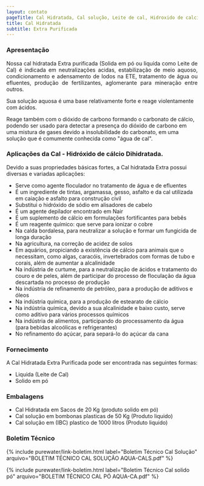 ```yaml
---
layout: contato
pageTitle: Cal Hidratada, Cal solução, Leite de cal, Hidroxido de calcio, cal pó, cal para tratamento de água, cal para tratamento de efluentes
title: Cal Hidratada
subtitle: Extra Purificada
---
```


### Apresentação
<p align="justify">Nossa cal hidratada Extra purificada (Solida em pó ou liquída como Leite de Cal) é indicada em neutralizações acidas, estabilização de meio aquoso, condicionamento e adensamento de lodos na ETE, tratamento de água ou efluentes, produção de fertilizantes, aglomerante para mineração entre outros.

Sua solução aquosa é uma base relativamente forte e reage violentamente com ácidos.

Reage também com o dióxido de carbono formando o carbonato de cálcio, podendo ser usado para detectar a presença do dióxido de carbono em uma mistura de gases devido a insolubilidade do carbonato, em uma solução que é comumente conhecida como "água de cal".<p>

### Aplicações da Cal - Hidróxido de cálcio Dihidratada.

Devido a suas propriedades básicas fortes, a Cal hidratada Extra possui diversas e variadas aplicações:

- Serve como agente floculador no tratamento de água e de efluentes
- É um ingrediente de tintas, argamassa, gesso, asfalto e da cal utilizada em caiação e asfalto para construção civil
- Substitui o hidróxido de sódio em alisadores de cabelo
- É um agente depilador encontrado em Nair
- É um suplemento de cálcio em formulações fortificantes para bebês
- É um reagente químico: que serve para ionizar o cobre
- Na calda bordalesa, para neutralizar a solução e formar um fungicida de longa duração
- Na agricultura, na correção de acidez de solos
- Em aquários, propiciando a existência de cálcio para animais que o necessitam, como algas, caracóis, invertebrados com formas de      tubo e corais, além de aumentar a alcalinidade
- Na indústria de curtume, para a neutralização de ácidos e tratamento do couro e de peles, além de participar do processo de           floculação da água descartada no processo de produção
- Na indústria de refinamento de petróleo, para a produção de aditivos e óleos
- Na indústria química, para a produção de estearato de cálcio
- Na indústria química, devido a sua alcalinidade e baixo custo, serve como aditivo para vários processos químicos
- Na indústria de alimentos, participando do processamento da água (para bebidas alcoólicas e refrigerantes)
- No refinamento do açúcar, para separá-lo do açúcar da cana

### Fornecimento

A Cal Hidratada Extra Purificada pode ser encontrada nas seguintes formas:  

- Liquida (Leite de Cal) 
- Solido em pó

### Embalagens

- Cal Hidratada em Sacos de 20 Kg (produto solido em pó)
- Cal solução em bombonas plasticas de 50 Kg (Produto liquido)
- Cal solução em (IBC) plastico de 1000 litros (Produto liquido)

### Boletim Técnico

{% include purewater/link-boletim.html 
   label="Boletim Técnico Cal Solução" 
   arquivo="BOLETIM TÉCNICO CAL SOLUÇÃO AQUA-CALS.pdf" %}
   
{% include purewater/link-boletim.html 
   label="Boletim Técnico Cal solido pó" 
   arquivo="BOLETIM TÉCNICO CAL PÓ AQUA-CA.pdf" %}
   
   
   
